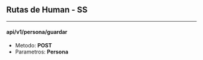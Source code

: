## Rutas de Human - SS
****
#### api/v1/persona/guardar
- Metodo: **POST**
- Parametros: **Persona**

